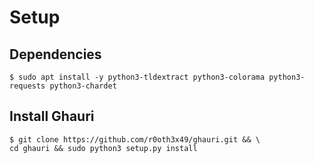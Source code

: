 # Setup

## Dependencies

`$ sudo apt install -y python3-tldextract python3-colorama python3-requests python3-chardet`

## Install Ghauri

```
$ git clone https://github.com/r0oth3x49/ghauri.git && \
cd ghauri && sudo python3 setup.py install
```